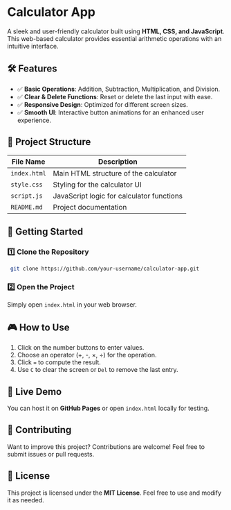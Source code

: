 # Calculator App

A sleek and user-friendly calculator built using **HTML, CSS, and JavaScript**. This web-based calculator provides essential arithmetic operations with an intuitive interface.

## 🛠 Features
- ✅ **Basic Operations**: Addition, Subtraction, Multiplication, and Division.
- ✅ **Clear & Delete Functions**: Reset or delete the last input with ease.
- ✅ **Responsive Design**: Optimized for different screen sizes.
- ✅ **Smooth UI**: Interactive button animations for an enhanced user experience.

## 📂 Project Structure
| File Name            | Description                                    |
|----------------------|----------------------------------------------|
| `index.html`          | Main HTML structure of the calculator                           |
| `style.css`           | Styling for the calculator UI       |
| `script.js`       |JavaScript logic for calculator functions       |
| `README.md`         | Project documentation            |


## 🚀 Getting Started
### 1️⃣ Clone the Repository
```sh
 git clone https://github.com/your-username/calculator-app.git
```
### 2️⃣ Open the Project
Simply open `index.html` in your web browser.

## 🎮 How to Use
1. Click on the number buttons to enter values.
2. Choose an operator (+, -, ×, ÷) for the operation.
3. Click `=` to compute the result.
4. Use `C` to clear the screen or `Del` to remove the last entry.

## 🔗 Live Demo
You can host it on **GitHub Pages** or open `index.html` locally for testing.

## 🤝 Contributing
Want to improve this project? Contributions are welcome! Feel free to submit issues or pull requests.

## 📜 License
This project is licensed under the **MIT License**. Feel free to use and modify it as needed.
